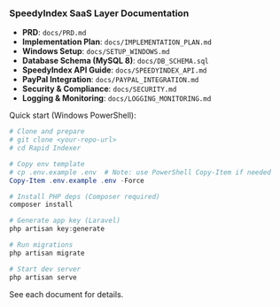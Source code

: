 ### SpeedyIndex SaaS Layer Documentation

- **PRD**: `docs/PRD.md`
- **Implementation Plan**: `docs/IMPLEMENTATION_PLAN.md`
- **Windows Setup**: `docs/SETUP_WINDOWS.md`
- **Database Schema (MySQL 8)**: `docs/DB_SCHEMA.sql`
- **SpeedyIndex API Guide**: `docs/SPEEDYINDEX_API.md`
- **PayPal Integration**: `docs/PAYPAL_INTEGRATION.md`
- **Security & Compliance**: `docs/SECURITY.md`
- **Logging & Monitoring**: `docs/LOGGING_MONITORING.md`

Quick start (Windows PowerShell):
```powershell
# Clone and prepare
# git clone <your-repo-url>
# cd Rapid Indexer

# Copy env template
# cp .env.example .env  # Note: use PowerShell Copy-Item if needed
Copy-Item .env.example .env -Force

# Install PHP deps (Composer required)
composer install

# Generate app key (Laravel)
php artisan key:generate

# Run migrations
php artisan migrate

# Start dev server
php artisan serve
```

See each document for details.
